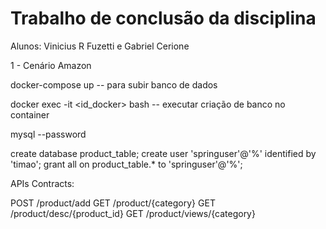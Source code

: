 # Trabalho de conclusão da disciplina

Alunos: Vinicius R Fuzetti e
        Gabriel Cerione
        
1 - Cenário Amazon

docker-compose up -- para subir banco de dados

docker exec -it <id_docker> bash -- executar criação de banco no container

mysql --password

create database product_table;
create user 'springuser'@'%' identified by 'timao';
grant all on product_table.* to 'springuser'@'%';

APIs Contracts:

POST /product/add
GET /product/{category}
GET /product/desc/{product_id}
GET /product/views/{category}
